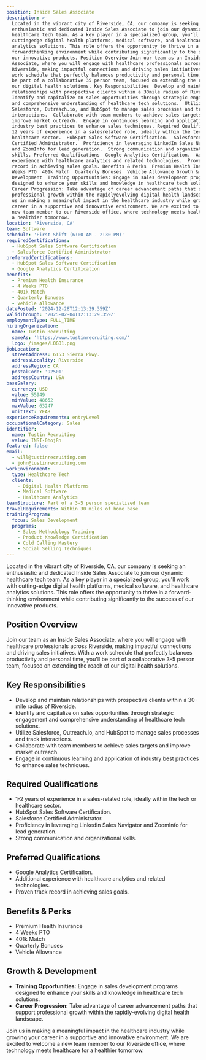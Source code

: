 ```yaml
---
position: Inside Sales Associate
description: >-
  Located in the vibrant city of Riverside, CA, our company is seeking an
  enthusiastic and dedicated Inside Sales Associate to join our dynamic
  healthcare tech team. As a key player in a specialized group, you'll work with
  cuttingedge digital health platforms, medical software, and healthcare
  analytics solutions. This role offers the opportunity to thrive in a
  forwardthinking environment while contributing significantly to the success of
  our innovative products. Position Overview Join our team as an Inside Sales
  Associate, where you will engage with healthcare professionals across
  Riverside, making impactful connections and driving sales initiatives. With a
  work schedule that perfectly balances productivity and personal time, you'll
  be part of a collaborative 35 person team, focused on extending the reach of
  our digital health solutions. Key Responsibilities  Develop and maintain
  relationships with prospective clients within a 30mile radius of Riverside. 
  Identify and capitalize on sales opportunities through strategic engagement
  and comprehensive understanding of healthcare tech solutions.  Utilize
  Salesforce, Outreach.io, and HubSpot to manage sales processes and track
  interactions.  Collaborate with team members to achieve sales targets and
  improve market outreach.  Engage in continuous learning and application of
  industry best practices to enhance sales techniques. Required Qualifications 
  12 years of experience in a salesrelated role, ideally within the tech or
  healthcare sector.  HubSpot Sales Software Certification.  Salesforce
  Certified Administrator.  Proficiency in leveraging LinkedIn Sales Navigator
  and ZoomInfo for lead generation.  Strong communication and organizational
  skills. Preferred Qualifications  Google Analytics Certification.  Additional
  experience with healthcare analytics and related technologies.  Proven track
  record in achieving sales goals. Benefits & Perks  Premium Health Insurance  4
  Weeks PTO  401k Match  Quarterly Bonuses  Vehicle Allowance Growth &
  Development  Training Opportunities: Engage in sales development programs
  designed to enhance your skills and knowledge in healthcare tech solutions. 
  Career Progression: Take advantage of career advancement paths that support
  professional growth within the rapidlyevolving digital health landscape. Join
  us in making a meaningful impact in the healthcare industry while growing your
  career in a supportive and innovative environment. We are excited to welcome a
  new team member to our Riverside office, where technology meets healthcare for
  a healthier tomorrow.
location: 'Riverside, CA'
team: Software
schedule: 'First Shift (6:00 AM - 2:30 PM)'
requiredCertifications:
  - HubSpot Sales Software Certification
  - Salesforce Certified Administrator
preferredCertifications:
  - HubSpot Sales Software Certification
  - Google Analytics Certification
benefits:
  - Premium Health Insurance
  - 4 Weeks PTO
  - 401k Match
  - Quarterly Bonuses
  - Vehicle Allowance
datePosted: '2024-12-28T12:13:29.359Z'
validThrough: '2025-02-04T12:13:29.359Z'
employmentType: FULL_TIME
hiringOrganization:
  name: Tustin Recruiting
  sameAs: 'https://www.tustinrecruiting.com/'
  logo: /images/LOGO1.png
jobLocation:
  streetAddress: 6153 Sierra Pkwy.
  addressLocality: Riverside
  addressRegion: CA
  postalCode: '92501'
  addressCountry: USA
baseSalary:
  currency: USD
  value: 55949
  minValue: 48652
  maxValue: 63247
  unitText: YEAR
experienceRequirements: entryLevel
occupationalCategory: Sales
identifier:
  name: Tustin Recruiting
  value: INSI-0hoj8n
featured: false
email:
  - will@tustinrecruiting.com
  - john@tustinrecruiting.com
workEnvironment:
  type: Healthcare Tech
  clients:
    - Digital Health Platforms
    - Medical Software
    - Healthcare Analytics
teamStructure: Part of a 3-5 person specialized team
travelRequirements: Within 30 miles of home base
trainingProgram:
  focus: Sales Development
  programs:
    - Sales Methodology Training
    - Product Knowledge Certification
    - Cold Calling Mastery
    - Social Selling Techniques
---
```



Located in the vibrant city of Riverside, CA, our company is seeking an enthusiastic and dedicated Inside Sales Associate to join our dynamic healthcare tech team. As a key player in a specialized group, you'll work with cutting-edge digital health platforms, medical software, and healthcare analytics solutions. This role offers the opportunity to thrive in a forward-thinking environment while contributing significantly to the success of our innovative products.

## Position Overview

Join our team as an Inside Sales Associate, where you will engage with healthcare professionals across Riverside, making impactful connections and driving sales initiatives. With a work schedule that perfectly balances productivity and personal time, you'll be part of a collaborative 3-5 person team, focused on extending the reach of our digital health solutions.

## Key Responsibilities

- Develop and maintain relationships with prospective clients within a 30-mile radius of Riverside.
- Identify and capitalize on sales opportunities through strategic engagement and comprehensive understanding of healthcare tech solutions.
- Utilize Salesforce, Outreach.io, and HubSpot to manage sales processes and track interactions.
- Collaborate with team members to achieve sales targets and improve market outreach.
- Engage in continuous learning and application of industry best practices to enhance sales techniques.

## Required Qualifications

- 1-2 years of experience in a sales-related role, ideally within the tech or healthcare sector.
- HubSpot Sales Software Certification.
- Salesforce Certified Administrator.
- Proficiency in leveraging LinkedIn Sales Navigator and ZoomInfo for lead generation.
- Strong communication and organizational skills.

## Preferred Qualifications

- Google Analytics Certification.
- Additional experience with healthcare analytics and related technologies.
- Proven track record in achieving sales goals.

## Benefits & Perks

- Premium Health Insurance
- 4 Weeks PTO
- 401k Match
- Quarterly Bonuses
- Vehicle Allowance

## Growth & Development

- **Training Opportunities:** Engage in sales development programs designed to enhance your skills and knowledge in healthcare tech solutions.
- **Career Progression:** Take advantage of career advancement paths that support professional growth within the rapidly-evolving digital health landscape.

Join us in making a meaningful impact in the healthcare industry while growing your career in a supportive and innovative environment. We are excited to welcome a new team member to our Riverside office, where technology meets healthcare for a healthier tomorrow.
